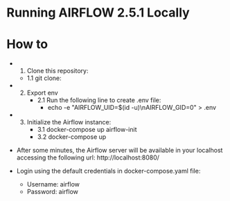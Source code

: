 # Running AIRFLOW 2.5.1 Locally

# How to
* 1. Clone this repository:
    - 1.1 git clone: 

* 2. Export env
        - 2.1 Run the following line to create .env file:
            - echo -e "AIRFLOW_UID=$(id -u)\nAIRFLOW_GID=0" > .env

* 3. Initialize the Airflow instance:
        - 3.1 docker-compose up airflow-init
        - 3.2 docker-compose up

* After some minutes, the Airflow server will be available in your localhost accessing the following url: http://localhost:8080/

* Login using the default credentials in docker-compose.yaml file: 
    - Username: airflow
    - Password: airflow

